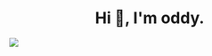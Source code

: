 
<h1 align="center">Hi 👋, I'm oddy.</h1>

![](http://github-profile-summary-cards.vercel.app/api/cards/profile-details?username=EigoOda&theme=graywhite)
